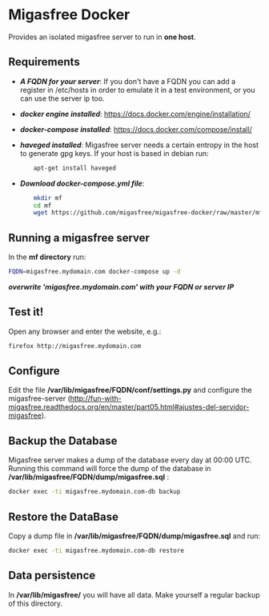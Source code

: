 
# Migasfree Docker

Provides an isolated migasfree server to run in **one host**. 


## Requirements

* ***A FQDN for your server***: If you don't have a FQDN you can add a register in /etc/hosts in order to emulate it in a test environment, or you can use the server ip too.

* ***docker engine installed***: https://docs.docker.com/engine/installation/ 

* ***docker-compose installed***: https://docs.docker.com/compose/install/

* ***haveged installed***: Migasfree server needs a certain entropy in the host to generate gpg keys. If your host is based in debian run:

```sh
       apt-get install haveged
```

* ***Download docker-compose.yml file***:

```sh
       mkdir mf
       cd mf
       wget https://github.com/migasfree/migasfree-docker/raw/master/mf/docker-compose.yml
```


## Running a migasfree server

In the **mf directory** run:

```sh
FQDN=migasfree.mydomain.com docker-compose up -d
```

***overwrite 'migasfree.mydomain.com' with your FQDN or server IP***


## Test it!

Open any browser and enter the website, e.g.: 

```sh
firefox http://migasfree.mydomain.com
```


## Configure

Edit the file **/var/lib/migasfree/FQDN/conf/settings.py** and configure the migasfree-server (http://fun-with-migasfree.readthedocs.org/en/master/part05.html#ajustes-del-servidor-migasfree).


## Backup the Database

Migasfree server makes a dump of the database every day at 00:00 UTC. Running this command will force the dump of the database in **/var/lib/migasfree/FQDN/dump/migasfree.sql** :

```sh
docker exec -ti migasfree.mydomain.com-db backup
```


## Restore the DataBase

Copy a dump file in **/var/lib/migasfree/FQDN/dump/migasfree.sql** and run:

```sh
docker exec -ti migasfree.mydomain.com-db restore
```


## Data persistence

In **/var/lib/migasfree/** you will have all data. Make yourself a regular backup of this directory.

